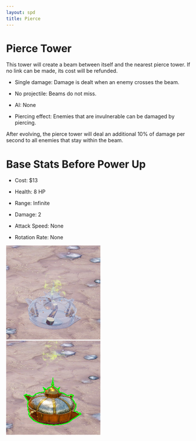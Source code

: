 ```yaml
---
layout: spd
title: Pierce
---
```


# Pierce Tower

This tower will create a beam between itself and the nearest pierce tower. If no link can be made, its cost will be refunded.

* Single damage: Damage is dealt when an enemy crosses the beam.

* No projectile: Beams do not miss.

* AI: None

* Piercing effect: Enemies that are invulnerable can be damaged by piercing.

After evolving, the pierce tower will deal an additional 10% of damage per second to all enemies that stay within the beam.

# Base Stats Before Power Up

* Cost: $13

* Health: 8 HP

* Range: Infinite

* Damage: 2

* Attack Speed: None

* Rotation Rate: None

<img src="/assets/images/spd/tower-pierce-unbuilt.jpg" width="256" height="256">
<img src="/assets/images/spd/tower-pierce.jpg" width="256" height="256">
